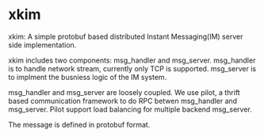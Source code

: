 # xkim
xkim: A simple protobuf based distributed Instant Messaging(IM) server side implementation.

xkim includes two components: msg_handler and msg_server.
msg_handler is to handle network stream, currently only TCP is supported.
msg_server is to implment the busniess logic of the IM system.

msg_handler and msg_server are loosely coupled. We use pilot, a thrift based communication framework to do RPC betwen msg_handler and msg_server. Pilot support load balancing for multiple backend msg_server.


The message is defined in protobuf format.
